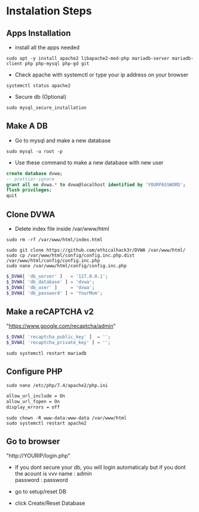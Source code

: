 # **Instalation Steps**

## **Apps Installation**

- install all the apps needed

```CMD
sudo apt -y install apache2 libapache2-mod-php mariadb-server mariadb-client php php-mysql php-gd git
```

- Check apache with systemctl or type your ip address on your browser

```CMD
systemctl status apache2
```

- Secure db (Optional)  

```CMD
sudo mysql_secure_installation
```

## **Make A DB**

- Go to mysql and make a new database

```CMD
sudo mysql -u root -p
```

- Use these command to make a new database with new user

```SQL
create database dvwa;
-- prettier-ignore
grant all on dvwa.* to dvwa@localhost identified by 'YOURPASSWORD';
flush privileges;
quit
```

## **Clone DVWA**

- Delete index file inside /var/www/html

``` CMD
sudo rm -rf /var/www/html/index.html
```

``` CMD
sudo git clone https://github.com/ethicalhack3r/DVWA /var/www/html/
sudo cp /var/www/html/config/config.inc.php.dist /var/www/html/config/config.inc.php
sudo nano /var/www/html/config/config.inc.php
```

```PHP
$_DVWA[ 'db_server' ]   = '127.0.0.1';
$_DVWA[ 'db_database' ] = 'dvwa';
$_DVWA[ 'db_user' ]     = 'dvwa';
$_DVWA[ 'db_password' ] = 'YourMom';
```

## **Make a reCAPTCHA v2**

"https://www.google.com/recaptcha/admin"

```PHP
$_DVWA[ 'recaptcha_public_key' ]  = '';
$_DVWA[ 'recaptcha_private_key' ] = '';
```

``` CMD
sudo systemctl restart mariadb
```

## **Configure PHP**

``` CMD
sudo nano /etc/php/7.4/apache2/php.ini
```

```txt
allow_url_include = On
allow_url_fopen = On
display_errors = off
```

``` CMD
sudo chown -R www-data:www-data /var/www/html
sudo systemctl restart apache2
```

## **Go to browser**

"http://YOURIP/login.php"

- If you dont secure your db, you will login automaticaly but if you dont the acount is vvv
name : admin  
password : password

- go to setup/reset DB
- click Create/Reset Database
